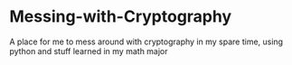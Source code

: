 # Messing-with-Cryptography
A place for me to mess around with cryptography in my spare time, using python and stuff learned in my math major
